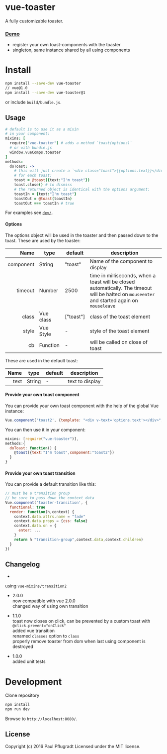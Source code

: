 # vue-toaster

A fully customizable toaster.

### [Demo](https://vue-comps.github.io/vue-toaster)

- register your own toast-components with the toaster
- singleton, same instance shared by all using components

# Install

```sh
npm install --save-dev vue-toaster
// vue@1.0
npm install --save-dev vue-toaster@1
```
or include `build/bundle.js`.

## Usage

```coffee
# default is to use it as a mixin
# in your component:
mixins: [
  require("vue-toaster") # adds a method `toast(options)`
  # or with bundle.js
  window.vueComps.toaster
]
methods:
  doToast: ->
    # this will just create a `<div class="toast">{{options.text}}</div>`
    # for each toast:
    toast = @toast({text:"I'm toast"})
    toast.close() # to dismiss
    # the returned object is identical with the options argument:
    toastIn = {text:"I'm toast"}
    toastOut = @toast(toastIn)
    toastOut === toastIn # true
```

For examples see [`dev/`](dev/).

#### Options
The options object will be used in the toaster and then passed down to the toast.
These are used by the toaster:

Name | type | default | description
---:| --- | ---| ---
component | String | "toast" | Name of the component to display
timeout | Number | 2500 | time in milliseconds, when a toast will be closed automatically. The timeout will be halted on `mouseenter` and started again on `mouseleave`
class | Vue class | ["toast"] | class of the toast element
style | Vue Style | - | style of the toast element
cb | Function | - | will be called on close of toast

These are used in the default toast:

Name | type | default | description
---:| --- | ---| ---
text | String | - | text to display

#### Provide your own toast component

You can provide your own toast component with the help of the global Vue instance:
```js
Vue.component('toast2', {template: "<div v-text='options.text'></div>",props:["options"]})

```
You can then use it in your component:
```js
mixins: [require("vue-toaster")],
methods:{
  doToast: function() {
    @toast({text:"I'm toast",component:"toast2"})
  }
}
```

#### Provide your own toast transition
You can provide a default transition like this:
```js
// must be a transition group
// be sure to pass down the context data
Vue.component('toaster-transition', {
  functional: true
  render: function(h,context) {
    context.data.attrs.name = "fade"
    context.data.props = {css: false}
    context.data.on = {
      enter: ...
    }
    return h "transition-group",context.data,context.children)
  }
})
```

## Changelog
-  
using `vue-mixins/transition2`  

- 2.0.0  
now compatible with vue 2.0.0  
changed way of using own transition  

- 1.1.0  
toast now closes on click, can be prevented by a custom toast with `@click.prevent="onClick"`  
added vue transition  
renamed `classes` option to `class`  
properly remove toaster from dom when last using component is destroyed  

- 1.0.0  
added unit tests  

# Development
Clone repository
```sh
npm install
npm run dev
```
Browse to `http://localhost:8080/`.

## License
Copyright (c) 2016 Paul Pflugradt
Licensed under the MIT license.
